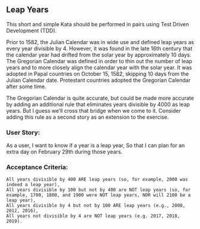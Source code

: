 ## Leap Years

This short and simple Kata should be performed in pairs using Test Driven Development (TDD).

Prior to 1582, the Julian Calendar was in wide use and defined leap years as every year divisible by 4. However, it was found in the late 16th century that the calendar year had drifted from the solar year by approximately 10 days. The Gregorian Calendar was defined in order to thin out the number of leap years and to more closely align the calendar year with the solar year. It was adopted in Papal countries on October 15, 1582, skipping 10 days from the Julian Calendar date. Protestant countries adopted the Gregorian Calendar after some time.

The Gregorian Calendar is quite accurate, but could be made more accurate by adding an additional rule that eliminates years divisible by 4000 as leap years. But I guess we’ll cross that bridge when we come to it. Consider adding this rule as a second story as an extension to the exercise.

### User Story:

As a user, I want to know if a year is a leap year, So that I can plan for an extra day on February 29th during those years.

### Acceptance Criteria:

    All years divisible by 400 ARE leap years (so, for example, 2000 was indeed a leap year),
    All years divisible by 100 but not by 400 are NOT leap years (so, for example, 1700, 1800, and 1900 were NOT leap years, NOR will 2100 be a leap year),
    All years divisible by 4 but not by 100 ARE leap years (e.g., 2008, 2012, 2016),
    All years not divisible by 4 are NOT leap years (e.g. 2017, 2018, 2019).


